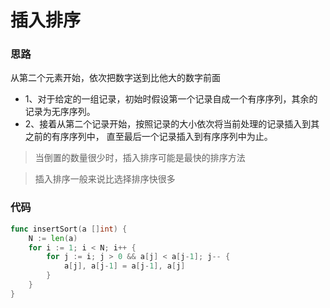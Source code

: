 # 插入排序
### 思路
从第二个元素开始，依次把数字送到比他大的数字前面

* 1、对于给定的一组记录，初始时假设第一个记录自成一个有序序列，其余的记录为无序序列。
* 2、接着从第二个记录开始，按照记录的大小依次将当前处理的记录插入到其之前的有序序列中，
直至最后一个记录插入到有序序列中为止。

> 当倒置的数量很少时，插入排序可能是最快的排序方法

> 插入排序一般来说比选择排序快很多

### 代码
```go
func insertSort(a []int) {
	N := len(a)
	for i := 1; i < N; i++ {
		for j := i; j > 0 && a[j] < a[j-1]; j-- {
			a[j], a[j-1] = a[j-1], a[j]
		}
	}
}
```
